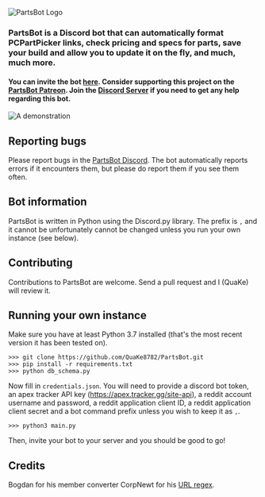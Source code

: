 ![PartsBot Logo](https://images-ext-2.discordapp.net/external/6UmCMcasGIE3Re778AWhhiu9-bBYH9oJk6Css0sRb0g/%3Ftoken-time%3D1612396800%26token-hash%3D9oUuzM-M5AMRgqCPjngzkuMQSHvY9p6kcmIzh-XHcAg%253D/https/c10.patreonusercontent.com/3/eyJ3Ijo5NjB9/patreon-media/p/campaign/4864117/1cca5404da9a41a4af5bc81fda411782/4.png)

### PartsBot is a Discord bot that can automatically format PCPartPicker links, check pricing and specs for parts, save your build and allow you to update it on the fly, and much, much more.
#### You can invite the bot [here](https://discord.com/api/oauth2/authorize?client_id=769886576321888256&permissions=0&scope=bot). Consider supporting this project on the [PartsBot Patreon](https://www.patreon.com/partsbot). Join the [Discord Server](https://discord.gg/WM9pHp8) if you need to get any help regarding this bot.

![A demonstration](https://media.discordapp.net/attachments/525286309376426014/805931963734032394/ezgif.com-gif-maker.gif)

## Reporting bugs
Please report bugs in the [PartsBot Discord](https://discord.gg/WM9pHp8). The bot automatically reports errors if it encounters them, but please do report them if you see them often.

## Bot information
PartsBot is written in Python using the Discord.py library. The prefix is `,` and it cannot be unfortunately cannot be changed unless you run your own instance (see below).

## Contributing
Contributions to PartsBot are welcome. Send a pull request and I (QuaKe) will review it.

## Running your own instance
Make sure you have at least Python 3.7 installed (that's the most recent version it has been tested on).
```
>>> git clone https://github.com/QuaKe8782/PartsBot.git
>>> pip install -r requirements.txt
>>> python db_schema.py
```
Now fill in `credentials.json`. You will need to provide a discord bot token, an apex tracker API key (https://apex.tracker.gg/site-api), a reddit account username and password, a reddit application client ID, a reddit application client secret and a bot command prefix unless you wish to keep it as `,`.
```
>>> python3 main.py
```
Then, invite your bot to your server and you should be good to go!

## Credits
Bogdan for his member converter
CorpNewt for his [URL regex](https://github.com/corpnewt/CorpBot.py/blob/rewrite/Cogs/Server.py#L20).